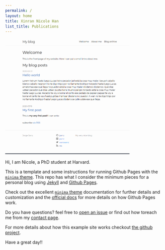 ```yaml
---
permalink: /
layout: home
title: Xinran Nicole Han
list_title: Publications
---
```

<img src="./assets/imgs/screenshot.png" width="400px">

Hi, I am Nicole, a PhD student at Harvard.

This is a template and some instructions for running Github Pages with the [`minima` theme][minima]. This repo has what I consider the minimum pieces for a personal blog using [Jekyll][jk] and [Github Pages][gh-site].

Check out the excellent [`minima` theme][minima] documentation for further details and customization and the [official docs][gh] for more details on how Github Pages work.

Do you have questions? feel free to [open an issue][issue] or find out how toreach me from my [contact page][contact].

For more details about how this example site works checkout [the github project](https://github.com/jsanz/gh-pages-minima-starter).


Have a great day!!

[gh-site]: https://pages.github.com/
[minima]: https://github.com/jekyll/minima/tree/2.5-stable
[jk]: https://jekyllrb.com/
[gh]: https://help.github.com/en/github/working-with-github-pages
[issue]: https://github.com/jsanz/gh-pages-minima-starter/issues/new/choose
[contact]: https://jorgesanz.net/contact/